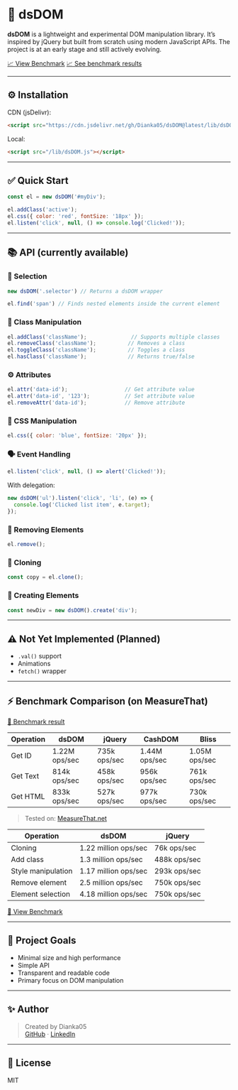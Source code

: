 # 🚀 dsDOM

**dsDOM** is a lightweight and experimental DOM manipulation library. It’s inspired by jQuery but built from scratch using modern JavaScript APIs. The project is at an early stage and still actively evolving.

[📈 View Benchmark](https://www.measurethat.net/Benchmarks/ShowResult/599034)
[📈 See benchmark results](https://www.measurethat.net/Benchmarks/ShowResult/599046)


---

## ⚙️ Installation

CDN (jsDelivr):

```html
<script src="https://cdn.jsdelivr.net/gh/Dianka05/dsDOM@latest/lib/dsDOM.js"></script>
```

Local:

```html
<script src="/lib/dsDOM.js"></script>
```

---

## ✅ Quick Start

```js
const el = new dsDOM('#myDiv');

el.addClass('active');
el.css({ color: 'red', fontSize: '18px' });
el.listen('click', null, () => console.log('Clicked!'));
```

---

## 📚 API (currently available)

### 🔎 Selection

```js
new dsDOM('.selector') // Returns a dsDOM wrapper
```

```js
el.find('span') // Finds nested elements inside the current element
```

### 🎨 Class Manipulation

```js
el.addClass('className');              // Supports multiple classes
el.removeClass('className');          // Removes a class
el.toggleClass('className');          // Toggles a class
el.hasClass('className');             // Returns true/false
```

### ⚙️ Attributes

```js
el.attr('data-id');                  // Get attribute value
el.attr('data-id', '123');           // Set attribute value
el.removeAttr('data-id');            // Remove attribute
```

### 🧬 CSS Manipulation

```js
el.css({ color: 'blue', fontSize: '20px' });
```

### 🗣 Event Handling

```js
el.listen('click', null, () => alert('Clicked!'));
```

With delegation:

```js
new dsDOM('ul').listen('click', 'li', (e) => {
  console.log('Clicked list item', e.target);
});
```

### 🧽 Removing Elements

```js
el.remove();
```

### 🔁 Cloning

```js
const copy = el.clone();
```

### 🧱 Creating Elements

```js
const newDiv = new dsDOM().create('div');
```

---

## ⚠️ Not Yet Implemented (Planned)

- `.val()` support
- Animations
- `fetch()` wrapper

---

## ⚡ Benchmark Comparison (on MeasureThat)

[🔗 Benchmark result](https://www.measurethat.net/Benchmarks/ShowResult/599046)

| Operation              | dsDOM              | jQuery             | CashDOM           | Bliss             |
|------------------------|--------------------|--------------------|-------------------|-------------------|
| Get ID                | 1.22M ops/sec      | 735k ops/sec       | 1.44M ops/sec     | 1.05M ops/sec     |
| Get Text              | 814k ops/sec       | 458k ops/sec       | 956k ops/sec      | 761k ops/sec      |
| Get HTML              | 833k ops/sec       | 527k ops/sec       | 977k ops/sec      | 730k ops/sec      |

> Tested on: [MeasureThat.net](https://www.measurethat.net)



| Operation               | dsDOM                | jQuery               |
|------------------------|----------------------|----------------------|
| Cloning                | 1.22 million ops/sec | 76k ops/sec          |
| Add class              | 1.3 million ops/sec  | 488k ops/sec         |
| Style manipulation     | 1.17 million ops/sec | 293k ops/sec         |
| Remove element         | 2.5 million ops/sec  | 750k ops/sec         |
| Element selection      | 4.18 million ops/sec | 750k ops/sec         |

[🔗 View Benchmark](https://www.measurethat.net/Benchmarks/ShowResult/599034)

---

## 👀 Project Goals

- Minimal size and high performance
- Simple API
- Transparent and readable code
- Primary focus on DOM manipulation

---

## ✨ Author

> Created by Dianka05  
[GitHub](https://github.com/Dianka05) · [LinkedIn](https://www.linkedin.com/in/dianastoyka)

---

## 📝 License

MIT

